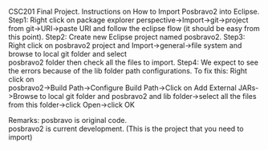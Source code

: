 CSC201 Final Project.
Instructions on How to Import Posbravo2 into Eclipse.
Step1:  Right click on package explorer perspective->Import->git->project from git->URI->paste URI and follow the eclipse           flow (it should be easy from this point).
Step2:  Create new Eclipse project named posbravo2.
Step3:  Right click on posbravo2 project and Import->general->file system and browse to local git folder and select       
        posbravo2 folder then check all the files to import.
Step4:  We expect to see the errors because of the lib folder path configurations. To fix this: Right click on   
        posbravo2->Build Path->Configure Build Path->Click on Add External JARs->Browse to local git folder and posbravo2           and lib folder->select all the files from this folder->click Open->click OK 

Remarks:
posbravo is original code.  
posbravo2 is current development. (This is the project that you need to import)
